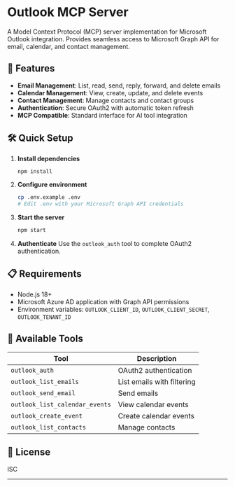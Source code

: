 # Outlook MCP Server

A Model Context Protocol (MCP) server implementation for Microsoft Outlook integration. Provides seamless access to Microsoft Graph API for email, calendar, and contact management.

## 🚀 Features

- **Email Management**: List, read, send, reply, forward, and delete emails
- **Calendar Management**: View, create, update, and delete events
- **Contact Management**: Manage contacts and contact groups
- **Authentication**: Secure OAuth2 with automatic token refresh
- **MCP Compatible**: Standard interface for AI tool integration

## 🛠️ Quick Setup

1. **Install dependencies**
   ```bash
   npm install
   ```

2. **Configure environment**
   ```bash
   cp .env.example .env
   # Edit .env with your Microsoft Graph API credentials
   ```

3. **Start the server**
   ```bash
   npm start
   ```

4. **Authenticate**
   Use the `outlook_auth` tool to complete OAuth2 authentication.

## 📋 Requirements

- Node.js 18+
- Microsoft Azure AD application with Graph API permissions
- Environment variables: `OUTLOOK_CLIENT_ID`, `OUTLOOK_CLIENT_SECRET`, `OUTLOOK_TENANT_ID`

## 🔧 Available Tools

| Tool | Description |
|------|-------------|
| `outlook_auth` | OAuth2 authentication |
| `outlook_list_emails` | List emails with filtering |
| `outlook_send_email` | Send emails |
| `outlook_list_calendar_events` | View calendar events |
| `outlook_create_event` | Create calendar events |
| `outlook_list_contacts` | Manage contacts |

## 📄 License

ISC

---


